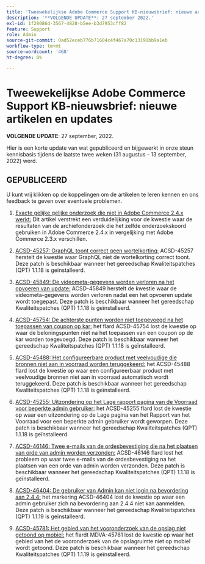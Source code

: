 ```yaml
---
title: 'Tweewekelijkse Adobe Commerce Support KB-nieuwsbrief: nieuwe artikelen en updates'
description: '**VOLGENDE UPDATE**: 27 september 2022.'
exl-id: 1f28086d-3567-4828-b5ee-b3d7953cff82
feature: Support
role: Admin
source-git-commit: 0ad52eceb776b71604c4f467a70c13191bb9a1eb
workflow-type: tm+mt
source-wordcount: '468'
ht-degree: 0%

---
```


# Tweewekelijkse Adobe Commerce Support KB-nieuwsbrief: nieuwe artikelen en updates

**VOLGENDE UPDATE**: 27 september, 2022.

Hier is een korte update van wat gepubliceerd en bijgewerkt in onze steun kennisbasis tijdens de laatste twee weken (31 augustus - 13 september, 2022) werd.

## GEPUBLICEERD

U kunt vrij klikken op de koppelingen om de artikelen te leren kennen en ons feedback te geven over eventuele problemen.

1. [ Exacte gelijke gelijke onderzoek die niet in Adobe Commerce 2.4.x werkt:](/help/troubleshooting/miscellaneous/exact-match-search-for-product-not-working-in-adobe-commerce.md) Dit artikel verstrekt een verduidelijking voor de kwestie waar de resultaten van de archiefonderzoek die het zelfde onderzoekskoord gebruiken in Adobe Commerce 2.4.x in vergelijking met Adobe Commerce 2.3.x verschillen.

1. [ ACSD-45257: GraphQL toont correct geen wortelkorting:](/help/support-tools/patches-available-in-qpt-tool/v1-1-18/acsd-45257-graphql-doesnt-display-cart-discount-correctly.md) ACSD-45257 herstelt de kwestie waar GraphQL niet de wortelkorting correct toont. Deze patch is beschikbaar wanneer het gereedschap Kwaliteitspatches (QPT) 1.1.18 is geïnstalleerd.

1. [ ACSD-45849: De videometa-gegevens worden verloren na het opvoeren van update:](/help/support-tools/patches-available-in-qpt-tool/v1-1-18/acsd-45849-video-metadata-lost-after-staging-update.md) ACSD-45849 herstelt de kwestie waar de videometa-gegevens worden verloren nadat een het opvoeren update wordt toegepast. Deze patch is beschikbaar wanneer het gereedschap Kwaliteitspatches (QPT) 1.1.18 is geïnstalleerd.

1. [ ACSD-45754: De achterste punten worden niet toegevoegd na het toepassen van coupon op kar:](https://experienceleague.adobe.com/docs/commerce-knowledge-base/kb/support-tools/patches/acsd-45754-reward-points-not-added-after-applying-coupon-to-the-cart.html?lang=nl-NL) het flard ACSD-45754 lost de kwestie op waar de beloningspunten niet na het toepassen van een coupon op de kar worden toegevoegd. Deze patch is beschikbaar wanneer het gereedschap Kwaliteitspatches (QPT) 1.1.18 is geïnstalleerd.

1. [ ACSD-45488: Het configureerbare product met veelvoudige die bronnen niet aan in voorraad worden teruggekeerd:](/help/support-tools/patches-available-in-qpt-tool/v1-1-18/acsd-45488-configurable-product-with-multiple-sources-not-returned-to-in-stock.md) het ACSD-45488 flard lost de kwestie op waar een configureerbaar product met veelvoudige bronnen niet aan in voorraad automatisch wordt teruggekeerd. Deze patch is beschikbaar wanneer het gereedschap Kwaliteitspatches (QPT) 1.1.18 is geïnstalleerd.

1. [ ACSD-45255: Uitzondering op het Lage rapport pagina van de Voorraad voor beperkte admin gebruiker:](/help/support-tools/patches-available-in-qpt-tool/v1-1-18/acsd-45255-exception-on-low-stock-report-page-for-restricted-admin-user.md) het ACSD-45255 flard lost de kwestie op waar een uitzondering op de Lage pagina van het Rapport van het Voorraad voor een beperkte admin gebruiker wordt geworpen. Deze patch is beschikbaar wanneer het gereedschap Kwaliteitspatches (QPT) 1.1.18 is geïnstalleerd.

1. [ ACSD-46146: Twee e-mails van de ordesbevestiging die na het plaatsen van orde van admin worden verzonden:](/help/support-tools/patches-available-in-qpt-tool/v1-1-18/acsd-46146-two-order-confirmation-emails-are-sent-after-placing-order-from-admin.md) ACSD-46146 flard lost het probleem op waar twee e-mails van de ordesbevestiging na het plaatsen van een orde van admin worden verzonden. Deze patch is beschikbaar wanneer het gereedschap Kwaliteitspatches (QPT) 1.1.18 is geïnstalleerd.

1. [ ACSD-46404: De gebruiker van Admin kan niet login na bevordering aan 2.4.4:](/help/support-tools/patches-available-in-qpt-tool/v1-1-19/acsd-46404-admin-user-cannot-log-in-after-upgrading-to-2-4-4.md) het markering ACSD-46404 lost de kwestie op waar een admin gebruiker zich na bevordering aan 2.4.4 niet kan aanmelden. Deze patch is beschikbaar wanneer het gereedschap Kwaliteitspatches (QPT) 1.1.19 is geïnstalleerd.

1. [ ACSD-45781: Het gebied van het vooronderzoek van de opslag niet getoond op mobiel:](/help/support-tools/patches-available-in-qpt-tool/v1-1-19/acsd-45781-store-front-search-field-not-displayed-on-mobile.md) het flardt MDVA-45781 lost de kwestie op waar het gebied van het de vooronderzoek van de opslagruimte niet op mobiel wordt getoond. Deze patch is beschikbaar wanneer het gereedschap Kwaliteitspatches (QPT) 1.1.19 is geïnstalleerd.

